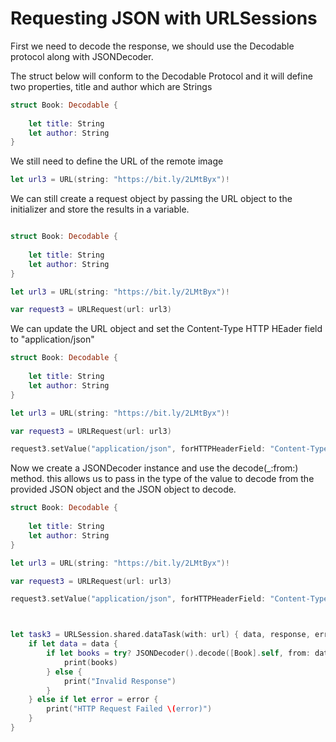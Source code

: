 # Requesting JSON with URLSessions

First we need to decode the response, we should use the Decodable protocol along with JSONDecoder.

 The struct below will conform to the Decodable Protocol and it will define two properties, title and author which are Strings

``` swift
struct Book: Decodable {
    
    let title: String
    let author: String
}
```

We still need to define the URL of the remote image

``` swift
let url3 = URL(string: "https://bit.ly/2LMtByx")!


```
We can still create a request object by passing the URL object to the initializer and store the results
in a variable.

``` swift

struct Book: Decodable {
    
    let title: String
    let author: String
}

let url3 = URL(string: "https://bit.ly/2LMtByx")!

var request3 = URLRequest(url: url3)
```

We can update the URL object and set the Content-Type HTTP HEader field to "application/json"

``` swift
struct Book: Decodable {
    
    let title: String
    let author: String
}

let url3 = URL(string: "https://bit.ly/2LMtByx")!

var request3 = URLRequest(url: url3)

request3.setValue("application/json", forHTTPHeaderField: "Content-Type")
```


Now we create a JSONDecoder instance and use the decode(_:from:) method. this allows us to pass in the type of the value to decode from the provided 
JSON object and the JSON object to decode.

``` swift
struct Book: Decodable {
    
    let title: String
    let author: String
}

let url3 = URL(string: "https://bit.ly/2LMtByx")!

var request3 = URLRequest(url: url3)

request3.setValue("application/json", forHTTPHeaderField: "Content-Type")



let task3 = URLSession.shared.dataTask(with: url) { data, response, error in
    if let data = data {
        if let books = try? JSONDecoder().decode([Book].self, from: data) {
            print(books)
        } else {
            print("Invalid Response")
        }
    } else if let error = error {
        print("HTTP Request Failed \(error)")
    }
}
```




